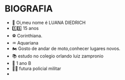 # BIOGRAFIA

- 👩 Oi,meu nome é LUANA DIEDRICH
- 1️⃣5️⃣ 15 anos
- ⚽ Corinthiana.
- ♒ Aquariana
- 🏍️ Gosto de andar de moto,conhecer lugares novos.
- 📚 estudo no colegio orlando luiz zampronio
- 📝 1 ano B
- 👩‍✈️ futura policial militar
- 
  




